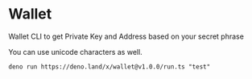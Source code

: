 # Wallet

Wallet CLI to get Private Key and Address based on your secret phrase

You can use unicode characters as well.

```
deno run https://deno.land/x/wallet@v1.0.0/run.ts "test"
```
